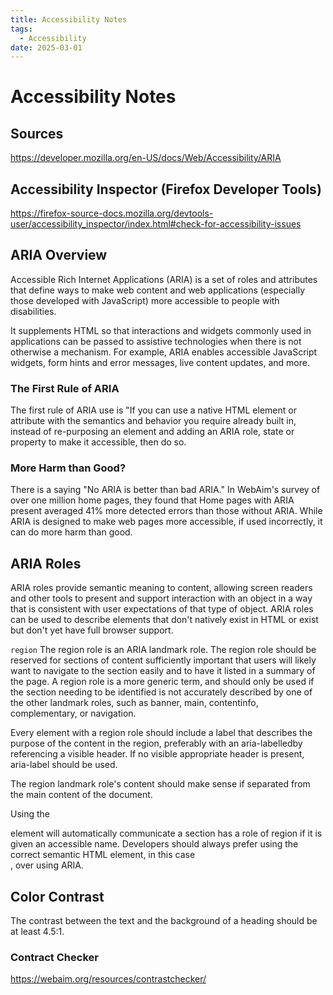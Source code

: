 ```yaml
---
title: Accessibility Notes
tags:
  - Accessibility
date: 2025-03-01
---
```

# Accessibility Notes

## Sources
https://developer.mozilla.org/en-US/docs/Web/Accessibility/ARIA

## Accessibility Inspector (Firefox Developer Tools)
https://firefox-source-docs.mozilla.org/devtools-user/accessibility_inspector/index.html#check-for-accessibility-issues


## ARIA Overview
Accessible Rich Internet Applications (ARIA) is a set of roles and attributes that define ways to make web content and web applications (especially those developed with JavaScript) more accessible to people with disabilities.

It supplements HTML so that interactions and widgets commonly used in applications can be passed to assistive technologies when there is not otherwise a mechanism. For example, ARIA enables accessible JavaScript widgets, form hints and error messages, live content updates, and more.

### The First Rule of ARIA
The first rule of ARIA use is "If you can use a native HTML element or attribute with the semantics and behavior you require already built in, instead of re-purposing an element and adding an ARIA role, state or property to make it accessible, then do so.

### More Harm than Good?
There is a saying "No ARIA is better than bad ARIA." In WebAim's survey of over one million home pages, they found that Home pages with ARIA present averaged 41% more detected errors than those without ARIA. While ARIA is designed to make web pages more accessible, if used incorrectly, it can do more harm than good.

## ARIA Roles
ARIA roles provide semantic meaning to content, allowing screen readers and other tools to present and support interaction with an object in a way that is consistent with user expectations of that type of object. ARIA roles can be used to describe elements that don't natively exist in HTML or exist but don't yet have full browser support.

`region`
The region role is an ARIA landmark role. The region role should be reserved for sections of content sufficiently important that users will likely want to navigate to the section easily and to have it listed in a summary of the page. A region role is a more generic term, and should only be used if the section needing to be identified is not accurately described by one of the other landmark roles, such as banner, main, contentinfo, complementary, or navigation.

Every element with a region role should include a label that describes the purpose of the content in the region, preferably with an aria-labelledby referencing a visible header. If no visible appropriate header is present, aria-label should be used.

The region landmark role's content should make sense if separated from the main content of the document.

Using the <section> element will automatically communicate a section has a role of region if it is given an accessible name. Developers should always prefer using the correct semantic HTML element, in this case <section>, over using ARIA.

## Color Contrast
The contrast between the text and the background of a heading should be at least 4.5:1.

### Contract Checker
https://webaim.org/resources/contrastchecker/
